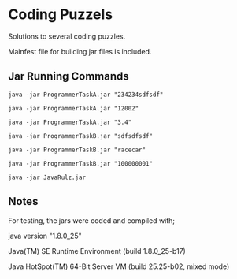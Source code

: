 # Coding Puzzels

Solutions to several coding puzzles.

Mainfest file for building jar files is included.

## Jar Running Commands

`java -jar ProgrammerTaskA.jar "234234sdfsdf"`

`java -jar ProgrammerTaskA.jar "12002"`

`java -jar ProgrammerTaskA.jar "3.4"`


`java -jar ProgrammerTaskB.jar "sdfsdfsdf"`

`java -jar ProgrammerTaskB.jar "racecar"`

`java -jar ProgrammerTaskB.jar "100000001"`


`java -jar JavaRulz.jar`


## Notes 

For testing, the jars were coded and compiled with; 

java version "1.8.0_25"

Java(TM) SE Runtime Environment (build 1.8.0_25-b17)

Java HotSpot(TM) 64-Bit Server VM (build 25.25-b02, mixed mode)

